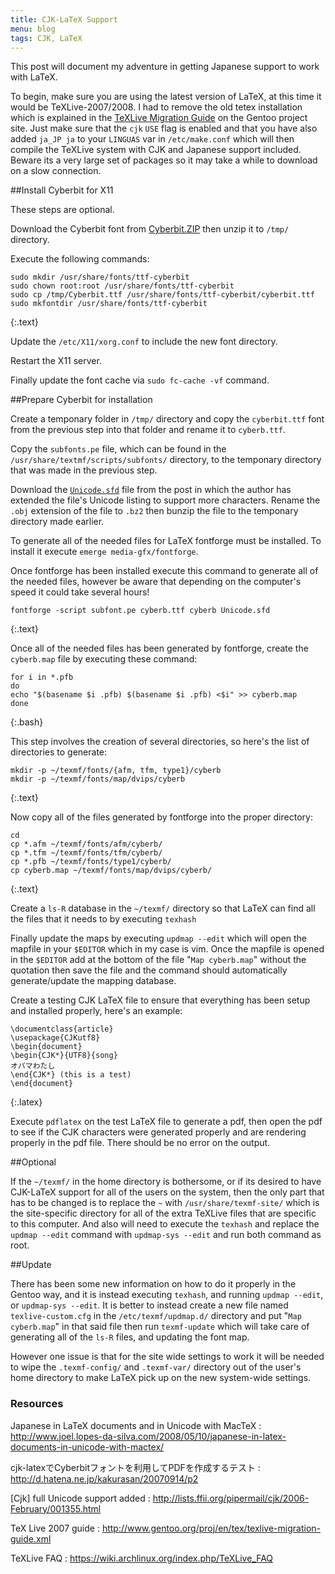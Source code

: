 ```yaml
---
title: CJK-LaTeX Support
menu: blog
tags: CJK, LaTeX
---
```

This post will document my adventure in getting Japanese support to work with
LaTeX.

To begin, make sure you are using the latest version of LaTeX, at this time it
would be TeXLive-2007/2008. I had to remove the old tetex installation which is
explained in the [TeXLive Migration
Guide](http://www.gentoo.org/proj/en/tex/texlive-migration-guide.xml) on the
Gentoo project site. Just make sure that the `cjk` `USE` flag is enabled and that
you have also added `ja_JP ja` to your `LINGUAS` var in `/etc/make.conf` which will
then compile the TeXLive system with CJK and Japanese support included. Beware
its a very large set of packages so it may take a while to download on a slow
connection.

##Install Cyberbit for X11

These steps are optional.

Download the Cyberbit font from
[Cyberbit.ZIP](http://http.netscape.com.edgesuite.net/pub/communicator/extras/fonts/windows/Cyberbit.ZIP)
then unzip it to `/tmp/` directory.

Execute the following commands:

    sudo mkdir /usr/share/fonts/ttf-cyberbit
    sudo chown root:root /usr/share/fonts/ttf-cyberbit
    sudo cp /tmp/Cyberbit.ttf /usr/share/fonts/ttf-cyberbit/cyberbit.ttf
    sudo mkfontdir /usr/share/fonts/ttf-cyberbit
{:.text}

Update the `/etc/X11/xorg.conf` to include the new font directory.

Restart the X11 server.

Finally update the font cache via `sudo fc-cache -vf` command.

##Prepare Cyberbit for installation

Create a temponary folder in `/tmp/` directory and copy the `cyberbit.ttf` font
from the previous step into that folder and rename it to `cyberb.ttf`.

Copy the `subfonts.pe` file, which can be found in the
`/usr/share/textmf/scripts/subfonts/` directory, to the temponary directory
that was made in the previous step.

Download the
[`Unicode.sfd`](http://lists.ffii.org/pipermail/cjk/2006-February/001355.html)
file from the post in which the author has extended the file's Unicode listing
to support more characters. Rename the `.obj` extension of the file to `.bz2`
then bunzip the file to the temponary directory made earlier.

To generate all of the needed files for LaTeX fontforge must be installed.
To install it execute `emerge media-gfx/fontforge`.

Once fontforge has been installed execute this command to generate all of
the needed files, however be aware that depending on the computer's speed it
could take several hours!

    fontforge -script subfont.pe cyberb.ttf cyberb Unicode.sfd
{:.text}

Once all of the needed files has been generated by fontforge, create the
`cyberb.map` file by executing these command:

    for i in *.pfb
    do
    echo "$(basename $i .pfb) $(basename $i .pfb) <$i" >> cyberb.map
    done
{:.bash}

This step involves the creation of several directories, so here's the list
of directories to generate:

    mkdir -p ~/texmf/fonts/{afm, tfm, type1}/cyberb
    mkdir -p ~/texmf/fonts/map/dvips/cyberb
{:.text}

Now copy all of the files generated by fontforge into the proper directory:

    cd
    cp *.afm ~/texmf/fonts/afm/cyberb/
    cp *.tfm ~/texmf/fonts/tfm/cyberb/
    cp *.pfb ~/texmf/fonts/type1/cyberb/
    cp cyberb.map ~/texmf/fonts/map/dvips/cyberb/
{:.text}

Create a `ls-R` database in the `~/texmf/` directory so that LaTeX can find all
the files that it needs to by executing `texhash`

Finally update the maps by executing `updmap --edit` which will open the
mapfile in your `$EDITOR` which in my case is vim. Once the mapfile is opened in
the `$EDITOR` add at the bottom of the file "`Map cyberb.map`" without the
quotation then save the file and the command should automatically
generate/update the mapping database.

Create a testing CJK LaTeX file to ensure that everything has been setup
and installed properly, here's an example:

    \documentclass{article}
    \usepackage{CJKutf8}
    \begin{document}
    \begin{CJK*}{UTF8}{song}
    オバマわたし
    \end{CJK*} (this is a test)
    \end{document}
{:.latex}

Execute `pdflatex` on the test LaTeX file to generate a pdf, then open the pdf to
see if the CJK characters were generated properly and are rendering properly in
the pdf file. There should be no error on the output.


##Optional

If the `~/texmf/` in the home directory is bothersome, or if its desired to have
CJK-LaTeX support for all of the users on the system, then the only part that
has to be changed is to replace the `~` with `/usr/share/texmf-site/` which is the
site-specific directory for all of the extra TeXLive files that are specific to
this computer. And also will need to execute the `texhash` and replace the `updmap
--edit` command with `updmap-sys --edit` and run both command as root.


##Update

There has been some new information on how to do it properly in the Gentoo way,
and it is instead executing `texhash`, and running `updmap --edit`, or
`updmap-sys --edit`. It is better to instead create a new file named
`texlive-custom.cfg` in the `/etc/texmf/updmap.d/` directory and put "`Map
cyberb.map`" in that said file then run `texmf-update` which will take care
of generating all of the `ls-R` files, and updating the font map.

However one issue is that for the site wide settings to work it will be needed
to wipe the `.texmf-config/` and `.texmf-var/` directory out of the user's home
directory to make LaTeX pick up on the new system-wide settings.


### Resources

Japanese in LaTeX documents and in Unicode with MacTeX
: <http://www.joel.lopes-da-silva.com/2008/05/10/japanese-in-latex-documents-in-unicode-with-mactex/>

cjk-latexでCyberbitフォントを利用してPDFを作成するテスト
: <http://d.hatena.ne.jp/kakurasan/20070914/p2>

[Cjk] full Unicode support added
: <http://lists.ffii.org/pipermail/cjk/2006-February/001355.html>

TeX Live 2007 guide
: <http://www.gentoo.org/proj/en/tex/texlive-migration-guide.xml>

TeXLive FAQ
: <https://wiki.archlinux.org/index.php/TeXLive_FAQ>
